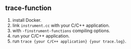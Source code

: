 ## trace-function

1. install Docker.
2. link `instrument.cc` with your C/C++ application.
3. with `-finstrument-functions` compiling options.
4. run your C/C++ application.
5. run `trace {your C/C++ application} {your trace.log}`.
